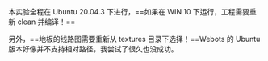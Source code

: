 本实验全程在 Ubuntu 20.04.3 下进行，==如果在 WIN 10 下运行，工程需要重新 clean 并编译！==

另外，==地板的线路图需要重新从 textures 目录下选择！==Webots 的 Ubuntu 版本好像并不支持相对路径，我尝试了很久也没成功。

